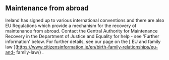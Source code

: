 ##  Maintenance from abroad

Ireland has signed up to various international conventions and there are also
EU Regulations which provide a mechanism for the recovery of maintenance from
abroad. Contact the Central Authority for Maintenance Recovery in the
Department of Justice and Equality for help - see 'Further information' below.
For further details, see our page on the [ EU and family law
](https://www.citizensinformation.ie/en/birth-family-relationships/eu-and-
family-law/) .
